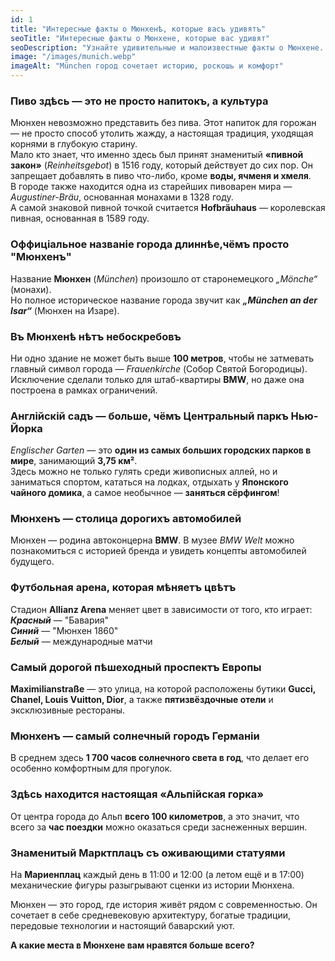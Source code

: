 ```yaml
---
id: 1
title: "Интересные факты о Мюнхенѣ, которые васъ удивятъ"
seoTitle: "Интересные факты о Мюнхене, которые вас удивят"
seoDescription: "Узнайте удивительные и малоизвестные факты о Мюнхене. История города, культура, достопримечательности и уникальные моменты, которые делают Мюнхен таким особенным."
image: "/images/munich.webp"
imageAlt: "München город сочетает историю, роскошь и комфорт"
---
```


### Пиво здѣсь — это не просто напитокъ, а культура 
Мюнхен невозможно представить без пива. Этот напиток для горожан — не просто способ утолить жажду, а настоящая традиция, уходящая корнями в глубокую старину.  
Мало кто знает, что именно здесь был принят знаменитый **«пивной закон»** (*Reinheitsgebot*) в 1516 году, который действует до сих пор. Он запрещает добавлять в пиво что-либо, кроме **воды, ячменя и хмеля**.  
В городе также находится одна из старейших пивоварен мира — *Augustiner-Bräu*, основанная монахами в 1328 году.  
А самой знаковой пивной точкой считается **Hofbräuhaus** — королевская пивная, основанная в 1589 году.  

### Оффиціальное названіе города длиннѣе,чёмъ​ просто "Мюнхенъ" 
Название **Мюнхен** (*München*) произошло от старонемецкого *„Mönche“* (монахи).  
Но полное историческое название города звучит как ***„München an der Isar“*** (Мюнхен на Изаре).  

### Въ Мюнхенѣ нѣтъ небоскребовъ  
Ни одно здание не может быть выше **100 метров**, чтобы не затмевать главный символ города — *Frauenkirche* (Собор Святой Богородицы).  
Исключение сделали только для штаб-квартиры **BMW**, но даже она построена в рамках ограничений.  

### Англійскій садъ — больше, ​чёмъ​ Центральный паркъ Нью-Йорка  
*Englischer Garten* — это **один из самых больших городских парков в мире**, занимающий **3,75 км²**.  
Здесь можно не только гулять среди живописных аллей, но и заниматься спортом, кататься на лодках, отдыхать у **Японского чайного домика**, а самое необычное — **заняться сёрфингом**!  

### Мюнхенъ — столица дорогихъ автомобилей
Мюнхен — родина автоконцерна **BMW**. В музее *BMW Welt* можно познакомиться с историей бренда и увидеть концепты автомобилей будущего.  

### Футбольная арена, которая мѣняетъ цвѣтъ 
Стадион **Allianz Arena** меняет цвет в зависимости от того, кто играет:  
***Красный*** — "Бавария"  
***Синий*** — "Мюнхен 1860"  
***Белый*** — международные матчи  

### Самый дорогой пѣшеходный проспектъ Европы  
**Maximilianstraße** — это улица, на которой расположены бутики **Gucci, Chanel, Louis Vuitton, Dior**, а также **пятизвёздочные отели** и эксклюзивные рестораны.  

### Мюнхенъ — самый солнечный городъ Германіи  
В среднем здесь **1 700 часов солнечного света в год**, что делает его особенно комфортным для прогулок.  

### Здѣсь находится настоящая «Альпійская горка» 
От центра города до Альп **всего 100 километров**, а это значит, что всего за **час поездки** можно оказаться среди заснеженных вершин.  

### Знаменитый Марктплацъ съ оживающими статуями
На **Мариенплац** каждый день в 11:00 и 12:00 (а летом ещё и в 17:00) механические фигуры разыгрывают сценки из истории Мюнхена.  

Мюнхен — это город, где история живёт рядом с современностью. Он сочетает в себе средневековую архитектуру, богатые традиции, передовые технологии и настоящий баварский уют.  

**А какие места в Мюнхене вам нравятся больше всего?**
